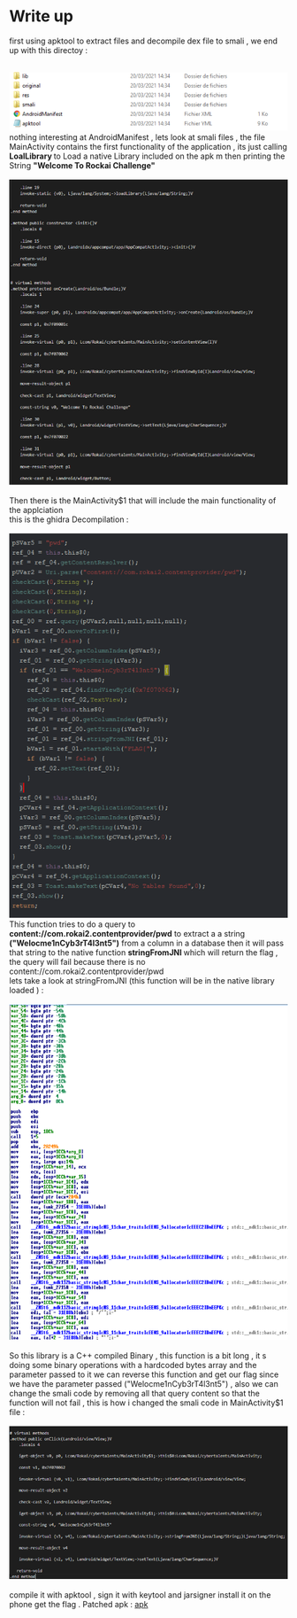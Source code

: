 # Write up 

first using apktool to extract files and decompile dex file to smali , we end up with this directoy : 

<br/>
<img src="apkoutput.PNG"/> 
<br/> 
nothing interesting at AndroidManifest  , lets look at smali files , the file MainActivity contains the first functionality of the application , its just calling <b> LoalLibrary </b> to Load a native Library included on the apk m then printing the String <b> "Welcome To Rockai Challenge" </b>
<br/>
<br/>
<img src="mainactivity.PNG"/>
<br/>
<br/>
Then there is the MainActivity$1 that will include the main functionality of the applciation <br/>
this is the ghidra Decompilation  : <br/><br/>
<img src="ghidraoutput.PNG"/>
<br/>
This function tries to do a query to <b>content://com.rokai2.contentprovider/pwd</b>  to extract a a string <b>("Welocme1nCyb3rT4l3nt5")</b> from a column in a database then it will pass that string to the native function <b> stringFromJNI </b>  which will return the flag , the query will fail because there is no content://com.rokai2.contentprovider/pwd
<br/> lets take a look at stringFromJNI (this function will be in the native library loaded ) : <br/><br/>
<img src="idaoutputt.PNG"/>
<br/><br/>
So this library is a C++ compiled Binary , this function is a bit  long , it s doing some binary operations with a hardcoded bytes array and the parameter passed to it  we can reverse this function and get our flag since we have the parameter passed ("Welocme1nCyb3rT4l3nt5") , also we can change the smali code by removing all that query content so that the function will not fail , this is how i changed the smali code in MainActivity$1 file : <br/> <br/>
<img src="finalsmali.PNG"/> <br/> <br/>
compile it with apktool , sign it with keytool and jarsigner install it on the phone get the flag .
Patched apk : <a href="patched.apk"> apk </a> 

